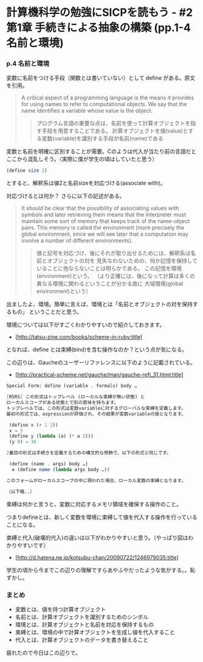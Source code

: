 計算機科学の勉強にSICPを読もう - #2 第1章 手続きによる抽象の構築 (pp.1-4 名前と環境)
================================

### p.4 名前と環境

変数に名前をつける手段（関数とは書いていない）として define がある。原文を引用。
>A critical aspect of a programming language is the means it provides for
using names to refer to computational objects. We say that the name identifies
a variable whose value is the object.
>>プログラム言語の重要な点は、名前を使って計算オブジェクトを指す手段を用意することである。
計算オブジェクトを値(value)とする変数(variable)を識別する手段が名前(name)である

変数と名前を明確に区別することが需要。Cのようは代入が当たり前の言語だとここから混乱しそう。（実際に僕が学生の頃はしていたと思う）

```scheme
(define size 2)
```
とすると、解釈系は値2と名前sizeを対応づける(associate with)。

対応づけるとは何か？ さらに以下の記述がある。
>It should be clear that the possibility of associating values with symbols
and later retrieving them means that the interpreter must maintain some sort
of memory that keeps track of the name-object pairs. This memory is called
the environment (more precisely the global environment, since we will see later
that a computation may involve a number of different environments).
>>値と記号を対応づけ、後にそれが取り出せるためには、解釈系は名前とオブジェクトの対を
見失なわないための、何か記憶を保持していることに他ならないことは明らかである。
この記憶を環境(environment)という。
（より正確には、後になって計算は多くの異なる環境に関わるということが分かる故に
大域環境(global environment)という）

出ましたよ、環境。簡単に言えば、環境とは「名前とオブジェクトの対を保持するもの」
ということだと思う。

環境については以下がすごくわかりやすいので紹介しておきます。

* [http://tatsu-zine.com/books/scheme-in-ruby:title]


となれば、define とは束縛(bind)を含む操作なのか？という点が気になる。

この辺りは、Gaucheのユーザーリファレンスに以下のように記載されている。

* [http://practical-scheme.net/gauche/man/gauche-refj_31.html:title]

```scheme
Special Form: define (variable . formals) body …

[R5RS] この形式はトップレベル (ローカルな束縛が無い状態) と
ローカルスコープがある状態とで別の意味を持ちます。
トップレベルでは、この形式は変数variableに対するグローバルな束縛を定義します。
最初の形式では、expressionが評価され、その結果が変数variableの値となります。

 (define x (+ 1 2))
 x ⇒ 3
 (define y (lambda (a) (* a 2)))
 (y 8) ⇒ 16

2番目の形式は手続きを定義するための構文的な修飾で、以下の形式と同じです。

 (define (name . args) body …)
  ≡ (define name (lambda args body …))

このフォームがローカルスコープの中に現われた場合、ローカル変数の束縛となります。

（以下略..）
```

束縛は何かと言うと、変数に対応するメモリ領域を確保する操作のこと。

つまりdefineとは、新しく変数を環境に束縛して値を代入する操作を行っていることになる。

束縛と代入(破壊的代入)の違いは以下がわかりやすいと思う。（やっぱり図はわかりやすいです）

* [http://d.hatena.ne.jp/kotsubu-chan/20090722/1246979035:title]

学生の頃から今までこの辺りの理解ですらあやふやだったような気がする。。恥ずかし。


### まとめ
* 変数とは、値を持つ計算オブジェクト
* 名前とは、計算オブジェクトを識別するためのシンボル
* 環境とは、計算オブジェクトと名前を対応を保持するもの
* 束縛とは、環境の中で計算オブジェクトを生成し値を代入すること
* 代入とは、計算オブジェクトのデータを書き替えること

疲れたので今日はこの辺りで。
